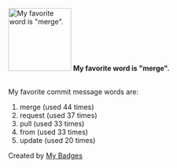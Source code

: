 <img src="https://github.com/my-badges/my-badges/blob/master/src/all-badges/favorite-word/favorite-word.png?raw=true" alt="My favorite word is &quot;merge&quot;." title="My favorite word is &quot;merge&quot;." width="128">
<strong>My favorite word is &quot;merge&quot;.</strong>
<br><br>

My favorite commit message words are:

1. merge (used 44 times)
2. request (used 37 times)
3. pull (used 33 times)
4. from (used 33 times)
5. update (used 20 times)


Created by <a href="https://github.com/my-badges/my-badges">My Badges</a>